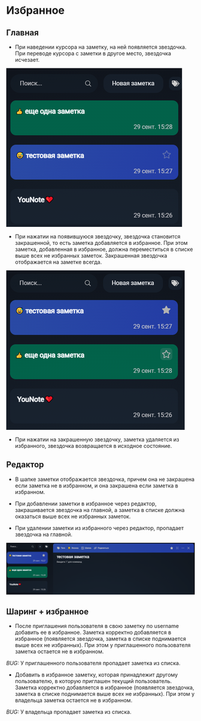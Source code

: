 # Избранное

## Главная

* При наведении курсора на заметку, на ней появляется звездочка. При переводе курсора с заметки в другое место, звездочка исчезает.

![](img/image.png)

* При нажатии на появившуюся звездочку, звездочка становится закрашенной, то есть заметка добавляется в избранное. При этом заметка, добавленная в избранное, должна переместиться в списке выше всех не избранных заметок. Закрашенная звездочка отображается на заметке всегда.

![](img/image2.png)

* При нажатии на закрашенную звездочку, заметка удаляется из избранного, звездочка возвращается в исходное состояние.

## Редактор

* В шапке заметки отображается звездочка, причем она не закрашена если заметка не в избранном, и она закрашена если заметка в избранном.

* При добавлении заметки в избранное через редактор, закрашивается звездочка на главной, а заметка в списке должна оказаться выше всех не избранных заметок.

* При удалении заметки из избранного через редактор, пропадает звездочка на главной.

![](img/image3.png)

## Шаринг + избранное

* После приглашения пользователя в свою заметку по username добавить ее в избранное. Заметка корректно добавляется в избранное (появляется звездочка, заметка в списке поднимается выше всех не избранных). При этом у приглашенного пользователя заметка остается не в избранном.

*BUG:* У приглашенного пользователя пропадает заметка из списка.

* Добавить в избранное заметку, которая принадлежит другому пользователю, в которую приглашен текущий пользователь. Заметка корректно добавляется в избранное (появляется звездочка, заметка в списке поднимается выше всех не избранных). При этом у владельца заметка остается не в избранном.

*BUG:* У владельца пропадает заметка из списка.

